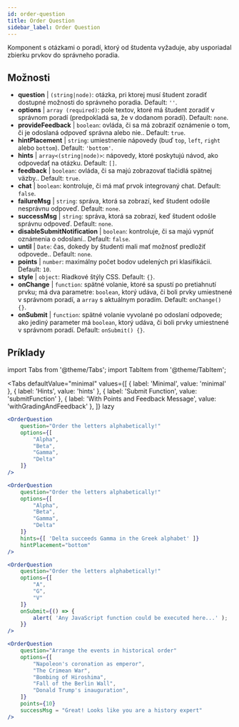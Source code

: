 ```yaml
---
id: order-question
title: Order Question
sidebar_label: Order Question
---
```


Komponent s otázkami o poradí, ktorý od študenta vyžaduje, aby usporiadal zbierku prvkov do správneho poradia.

## Možnosti

* __question__ | `(string|node)`: otázka, pri ktorej musí študent zoradiť dostupné možnosti do správneho poradia. Default: `''`.
* __options__ | `array (required)`: pole textov, ktoré má študent zoradiť v správnom poradí (predpokladá sa, že v dodanom poradí). Default: `none`.
* __provideFeedback__ | `boolean`: ovláda, či sa má zobraziť oznámenie o tom, či je odoslaná odpoveď správna alebo nie.. Default: `true`.
* __hintPlacement__ | `string`: umiestnenie nápovedy (buď `top`, `left`, `right` alebo `bottom`). Default: `'bottom'`.
* __hints__ | `array<(string|node)>`: nápovedy, ktoré poskytujú návod, ako odpovedať na otázku. Default: `[]`.
* __feedback__ | `boolean`: ovláda, či sa majú zobrazovať tlačidlá spätnej väzby.. Default: `true`.
* __chat__ | `boolean`: kontroluje, či má mať prvok integrovaný chat. Default: `false`.
* __failureMsg__ | `string`: správa, ktorá sa zobrazí, keď študent odošle nesprávnu odpoveď. Default: `none`.
* __successMsg__ | `string`: správa, ktorá sa zobrazí, keď študent odošle správnu odpoveď. Default: `none`.
* __disableSubmitNotification__ | `boolean`: kontroluje, či sa majú vypnúť oznámenia o odoslaní.. Default: `false`.
* __until__ | `Date`: čas, dokedy by študenti mali mať možnosť predložiť odpovede.. Default: `none`.
* __points__ | `number`: maximálny počet bodov udelených pri klasifikácii. Default: `10`.
* __style__ | `object`: Riadkové štýly CSS. Default: `{}`.
* __onChange__ | `function`: spätné volanie, ktoré sa spustí po pretiahnutí prvku; má dva parametre: `boolean`, ktorý udáva, či boli prvky umiestnené v správnom poradí, a `array` s aktuálnym poradím. Default: `onChange() {}`.
* __onSubmit__ | `function`: spätné volanie vyvolané po odoslaní odpovede; ako jediný parameter má `boolean`, ktorý udáva, či boli prvky umiestnené v správnom poradí. Default: `onSubmit() {}`.


## Príklady

import Tabs from '@theme/Tabs';
import TabItem from '@theme/TabItem';

<Tabs
    defaultValue="minimal"
    values={[
        { label: 'Minimal', value: 'minimal' },
        { label: 'Hints', value: 'hints' },
        { label: 'Submit Function', value: 'submitFunction' },
        { label: 'With Points and Feedback Message', value: 'withGradingAndFeedback' },
    ]}
    lazy
>

<TabItem value="minimal">

```jsx live
<OrderQuestion
    question="Order the letters alphabetically!"
    options={[
        "Alpha",
        "Beta",
        "Gamma",
        "Delta"
    ]}
/>
```
</TabItem>

<TabItem value="hints">

```jsx live
<OrderQuestion
    question="Order the letters alphabetically!"
    options={[
        "Alpha",
        "Beta",
        "Gamma",
        "Delta"
    ]}
    hints={[ 'Delta succeeds Gamma in the Greek alphabet' ]}
    hintPlacement="bottom"
/>
```
</TabItem>

<TabItem value="submitFunction">

```jsx live
<OrderQuestion
    question="Order the letters alphabetically!"
    options={[
        "A",
        "G",
        "V"
    ]}
    onSubmit={() => {
        alert( 'Any JavaScript function could be executed here...' );
    }}
/>
```
</TabItem>

<TabItem value="withGradingAndFeedback">

```jsx live
<OrderQuestion
    question="Arrange the events in historical order"
    options={[
        "Napoleon's coronation as emperor",
        "The Crimean War",
        "Bombing of Hiroshima",
        "Fall of the Berlin Wall",
        "Donald Trump's inauguration",
    ]}
    points={10}
    successMsg = "Great! Looks like you are a history expert"
/>
```
</TabItem>

</Tabs>
